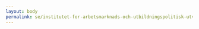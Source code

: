 ```yaml
---
layout: body
permalink: se/institutet-for-arbetsmarknads-och-utbildningspolitisk-utvardering/
---
```


